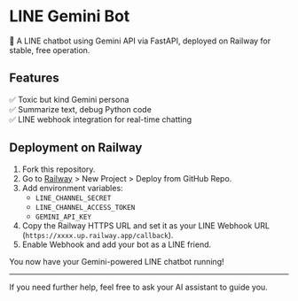# LINE Gemini Bot

🚀 A LINE chatbot using Gemini API via FastAPI, deployed on Railway for stable, free operation.

## Features
✅ Toxic but kind Gemini persona  
✅ Summarize text, debug Python code  
✅ LINE webhook integration for real-time chatting

## Deployment on Railway

1. Fork this repository.
2. Go to [Railway](https://railway.app/) > New Project > Deploy from GitHub Repo.
3. Add environment variables:
   - `LINE_CHANNEL_SECRET`
   - `LINE_CHANNEL_ACCESS_TOKEN`
   - `GEMINI_API_KEY`
4. Copy the Railway HTTPS URL and set it as your LINE Webhook URL (`https://xxxx.up.railway.app/callback`).
5. Enable Webhook and add your bot as a LINE friend.

You now have your Gemini-powered LINE chatbot running!

---

If you need further help, feel free to ask your AI assistant to guide you.

